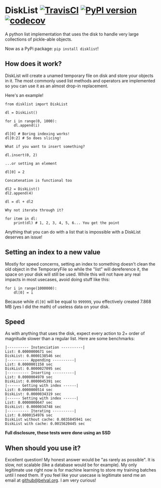 # DiskList [![TravisCI](https://travis-ci.org/Belval/disklist.svg?branch=master)](https://travis-ci.org/Belval/disklist) [![PyPI version](https://badge.fury.io/py/disklist.svg)](https://badge.fury.io/py/disklist) [![codecov](https://codecov.io/gh/Belval/disklist/branch/master/graph/badge.svg)](https://codecov.io/gh/Belval/disklist)
A python list implementation that uses the disk to handle very large collections of pickle-able objects.

Now as a PyPi package: `pip install disklist`!

## How does it work?

DiskList will create a unamed temporary file on disk and store your objects in it. The most commonly used list methods and operators are implemented so you can use it as an almost drop-in replacement.

Here's an example!

```
from disklist import DiskList

dl = DiskList()

for i in range(0, 1000):
    dl.append(i)

dl[0] # Boring indexing works!
dl[0:2] # So does slicing!

What if you want to insert something?

dl.insert(0, 2)

...or setting an element

dl[0] = 2

Concatenation is functional too

dl2 = DiskList()
dl2.append(4)

dl = dl + dl2

Why not iterate through it?

for item in dl:
    print(dl) # 1, 2, 3, 4, 5, 6... You get the point

```

Anything that you can do with a list that is impossible with a DiskList deserves an issue!

## Setting an index to a new value

Mostly for speed concerns, setting an index to something doesn't clean the old object in the TemporaryFile so while the "list" will dereference it, the space on your disk will still be used. While this will not have any real impacts in most usecases, avoid doing stuff like this:

```
for i in range(1000000):
    dl[0] = i
```

Because while `dl[0]` will be equal to `999999`, you effectively created 7.868 MB (yes I did the math) of useless data on your disk.

## Speed

As with anything that uses the disk, expect every action to 2+ order of magnitude slower than a regular list. Here are some benchmarks:

```
|---------- Instanciation ----------|
List: 0.0000000671 sec
DiskList: 0.0000138546 sec
|---------- Appending ----------|
List: 0.0000001158 sec
DiskList: 0.0000027095 sec
|---------- Inserting ----------|
List: 0.0000004970 sec
DiskList: 0.0000045391 sec
|------ Getting with index ------|
List: 0.0000000514 sec
DiskList: 0.0000034319 sec
|------ Setting with index ------|
List: 0.0000000647 sec
DiskList: 0.0000034748 sec
|---------- Iterating ----------|
List: 0.0000154976 sec
DiskList without cache: 0.0035845941 sec
DiskList with cache: 0.0015620445 sec
```

**Full disclosure, these tests were done using an SSD**

## When should you use it?

Excellent question! My honest answer would be "as rarely as possible". It is slow, not scalable (like a database would be for example). My only legitimate use right now is for machine learning to store my training batches until I need them. If you feel like your usecase is legitimate send me an email at github@belval.org. I am very curious!
